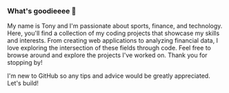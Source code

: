 ### What's goodieeee 👋
My name is Tony and I'm passionate about sports, finance, and technology. Here, you'll find a collection of my coding projects that showcase my skills and interests. From creating web applications to analyzing financial data, I love exploring the intersection of these fields through code. Feel free to browse around and explore the projects I've worked on. Thank you for stopping by!

I'm new to GitHub so any tips and advice would be greatly appreciated. Let's build!
